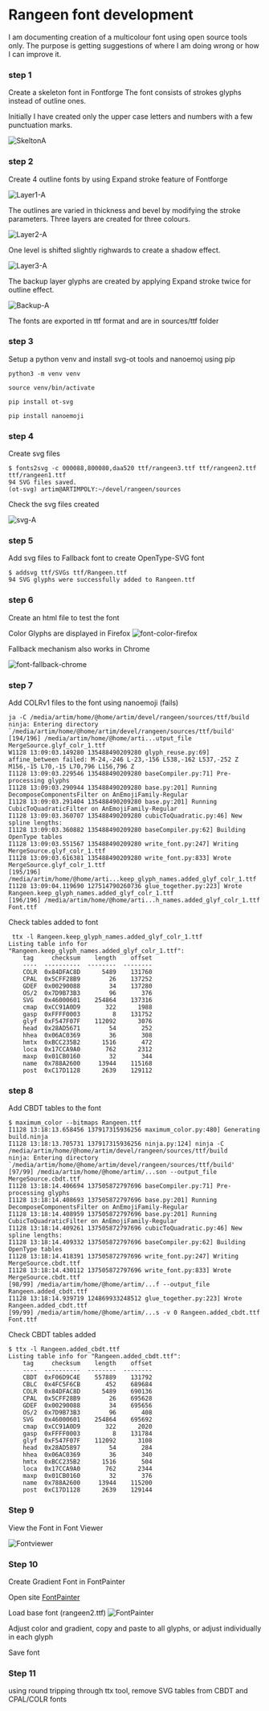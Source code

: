 # Rangeen font development
I am documenting creation of a multicolour font using open source tools only. The purpose is getting suggestions of where I am doing wrong or how I can improve it.
### step 1 

Create a skeleton font in Fontforge The font consists of strokes glyphs instead of outline ones.

Initially I have created only the upper case letters and numbers with a few punctuation marks. 

![SkeltonA](images/rangeen0-A.png)


### step 2
Create 4 outline fonts by using Expand stroke feature of Fontforge 

![Layer1-A](images/rangeen3-A.png)

The outlines are varied in thickness and bevel by modifying the stroke parameters. Three layers are created for three colours.

![Layer2-A](images/rangeen2-A.png)

 One level is shifted slightly righwards to create a shadow effect.

![Layer3-A](images/rangeen1-A.png)

The backup layer glyphs are created by applying Expand stroke twice for outline effect.

![Backup-A](images/rangeen-backup-A.png)

The fonts are exported in ttf format and are in sources/ttf folder

### step 3
Setup a python venv and install  svg-ot tools and nanoemoj using pip 

```
python3 -m venv venv

source venv/bin/activate

pip install ot-svg

pip install nanoemoji

```

### step 4
Create svg files
```
$ fonts2svg -c 000088,800080,daa520 ttf/rangeen3.ttf ttf/rangeen2.ttf ttf/rangeen1.ttf 
94 SVG files saved.
(ot-svg) artim@ARTIMPOLY:~/devel/rangeen/sources

```
Check the svg files created 

![svg-A](images/svg-A)

### step 5
Add svg files to Fallback font to create OpenType-SVG font
```
$ addsvg ttf/SVGs ttf/Rangeen.ttf 
94 SVG glyphs were successfully added to Rangeen.ttf
```
### step 6
Create an html file to test the font  

Color Glyphs are displayed in Firefox 
![font-color-firefox](images/font-test-firefox.png)

Fallback mechanism also works in Chrome

![font-fallback-chrome](images/font-test-monochrome.png)

### step 7

Add COLRv1 files to the font using nanoemoji (fails)

```
ja -C /media/artim/home/@home/artim/devel/rangeen/sources/ttf/build
ninja: Entering directory `/media/artim/home/@home/artim/devel/rangeen/sources/ttf/build'
[194/196] /media/artim/home/@home/arti...utput_file MergeSource.glyf_colr_1.ttf
W1128 13:09:03.149280 135488490209280 glyph_reuse.py:69] affine_between failed: M-24,-246 L-23,-156 L538,-162 L537,-252 Z M156,-15 L70,-15 L70,796 L156,796 Z 
I1128 13:09:03.229546 135488490209280 baseCompiler.py:71] Pre-processing glyphs
I1128 13:09:03.290944 135488490209280 base.py:201] Running DecomposeComponentsFilter on AnEmojiFamily-Regular
I1128 13:09:03.291404 135488490209280 base.py:201] Running CubicToQuadraticFilter on AnEmojiFamily-Regular
I1128 13:09:03.360707 135488490209280 cubicToQuadratic.py:46] New spline lengths: 
I1128 13:09:03.360882 135488490209280 baseCompiler.py:62] Building OpenType tables
I1128 13:09:03.551567 135488490209280 write_font.py:247] Writing MergeSource.glyf_colr_1.ttf
I1128 13:09:03.616381 135488490209280 write_font.py:833] Wrote MergeSource.glyf_colr_1.ttf
[195/196] /media/artim/home/@home/arti...keep_glyph_names.added_glyf_colr_1.ttf
I1128 13:09:04.119690 127514790260736 glue_together.py:223] Wrote Rangeen.keep_glyph_names.added_glyf_colr_1.ttf
[196/196] /media/artim/home/@home/arti...h_names.added_glyf_colr_1.ttf Font.ttf

```

Check tables added to font 
```
 ttx -l Rangeen.keep_glyph_names.added_glyf_colr_1.ttf 
Listing table info for "Rangeen.keep_glyph_names.added_glyf_colr_1.ttf":
    tag     checksum    length    offset
    ----  ----------  --------  --------
    COLR  0x84DFAC8D      5489    131760
    CPAL  0x5CFF28B9        26    137252
    GDEF  0x00290088        34    137280
    OS/2  0x7D9B73B3        96       376
    SVG   0x46000601    254864    137316
    cmap  0xCC91A0D9       322      1988
    gasp  0xFFFF0003         8    131752
    glyf  0xF547F07F    112092      3076
    head  0x28AD5671        54       252
    hhea  0x06AC0369        36       308
    hmtx  0xBCC235B2      1516       472
    loca  0x17CCA9A0       762      2312
    maxp  0x01CB0160        32       344
    name  0x788A2600     13944    115168
    post  0xC17D1128      2639    129112
```


### step 8 
Add CBDT tables to the font 

```
$ maximum_color --bitmaps Rangeen.ttf 
I1128 13:18:13.658456 137917315936256 maximum_color.py:480] Generating build.ninja
I1128 13:18:13.705731 137917315936256 ninja.py:124] ninja -C /media/artim/home/@home/artim/devel/rangeen/sources/ttf/build
ninja: Entering directory `/media/artim/home/@home/artim/devel/rangeen/sources/ttf/build'
[97/99] /media/artim/home/@home/artim/...son --output_file MergeSource.cbdt.ttf
I1128 13:18:14.406694 137505872797696 baseCompiler.py:71] Pre-processing glyphs
I1128 13:18:14.408693 137505872797696 base.py:201] Running DecomposeComponentsFilter on AnEmojiFamily-Regular
I1128 13:18:14.408959 137505872797696 base.py:201] Running CubicToQuadraticFilter on AnEmojiFamily-Regular
I1128 13:18:14.409261 137505872797696 cubicToQuadratic.py:46] New spline lengths: 
I1128 13:18:14.409332 137505872797696 baseCompiler.py:62] Building OpenType tables
I1128 13:18:14.418391 137505872797696 write_font.py:247] Writing MergeSource.cbdt.ttf
I1128 13:18:14.430112 137505872797696 write_font.py:833] Wrote MergeSource.cbdt.ttf
[98/99] /media/artim/home/@home/artim/...f --output_file Rangeen.added_cbdt.ttf
I1128 13:18:14.939719 124869933248512 glue_together.py:223] Wrote Rangeen.added_cbdt.ttf
[99/99] /media/artim/home/@home/artim/...s -v 0 Rangeen.added_cbdt.ttf Font.ttf

```
Check CBDT tables added 

```
$ ttx -l Rangeen.added_cbdt.ttf 
Listing table info for "Rangeen.added_cbdt.ttf":
    tag     checksum    length    offset
    ----  ----------  --------  --------
    CBDT  0xF06D9C4E    557889    131792
    CBLC  0x4FC5F6CB       452    689684
    COLR  0x84DFAC8D      5489    690136
    CPAL  0x5CFF28B9        26    695628
    GDEF  0x00290088        34    695656
    OS/2  0x7D9B73B3        96       408
    SVG   0x46000601    254864    695692
    cmap  0xCC91A0D9       322      2020
    gasp  0xFFFF0003         8    131784
    glyf  0xF547F07F    112092      3108
    head  0x28AD5897        54       284
    hhea  0x06AC0369        36       340
    hmtx  0xBCC235B2      1516       504
    loca  0x17CCA9A0       762      2344
    maxp  0x01CB0160        32       376
    name  0x788A2600     13944    115200
    post  0xC17D1128      2639    129144
```
### Step 9 
View the Font in Font Viewer 

![Fontviewer](images/Rangeen-Regular.png)

### Step 10 
Create Gradient Font in FontPainter

Open site [FontPainter](https://simoncozens.github.io/fontpainter/)

Load base font (rangeen2.ttf) 
![FontPainter](images/fontpainter.png)

Adjust color and gradient, copy and paste to all glyphs, or adjust individually in each glyph

Save font 

### Step 11
using round tripping through ttx tool, remove SVG tables from CBDT and CPAL/COLR fonts 





